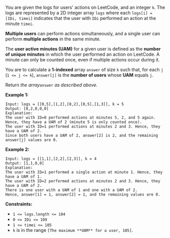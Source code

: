 You are given the logs for users' actions on LeetCode, and an integer `k`. The
logs are represented by a 2D integer array `logs` where each `logs[i] = [IDi,
timei]` indicates that the user with `IDi` performed an action at the minute
`timei`.

**Multiple users** can perform actions simultaneously, and a single user can
perform **multiple actions** in the same minute.

The **user active minutes (UAM)** for a given user is defined as the **number
of unique minutes** in which the user performed an action on LeetCode. A
minute can only be counted once, even if multiple actions occur during it.

You are to calculate a **1-indexed** array `answer` of size `k` such that, for
each `j` (`1 <= j <= k`), `answer[j]` is the **number of users** whose **UAM**
equals `j`.

Return _the array_`answer` _as described above_.



**Example 1:**

    
    
    Input: logs = [[0,5],[1,2],[0,2],[0,5],[1,3]], k = 5
    Output: [0,2,0,0,0]
    Explanation:
    The user with ID=0 performed actions at minutes 5, 2, and 5 again. Hence, they have a UAM of 2 (minute 5 is only counted once).
    The user with ID=1 performed actions at minutes 2 and 3. Hence, they have a UAM of 2.
    Since both users have a UAM of 2, answer[2] is 2, and the remaining answer[j] values are 0.
    

**Example 2:**

    
    
    Input: logs = [[1,1],[2,2],[2,3]], k = 4
    Output: [1,1,0,0]
    Explanation:
    The user with ID=1 performed a single action at minute 1. Hence, they have a UAM of 1.
    The user with ID=2 performed actions at minutes 2 and 3. Hence, they have a UAM of 2.
    There is one user with a UAM of 1 and one with a UAM of 2.
    Hence, answer[1] = 1, answer[2] = 1, and the remaining values are 0.
    



**Constraints:**

  * `1 <= logs.length <= 104`
  * `0 <= IDi <= 109`
  * `1 <= timei <= 105`
  * `k` is in the range `[The maximum **UAM** for a user, 105]`.

